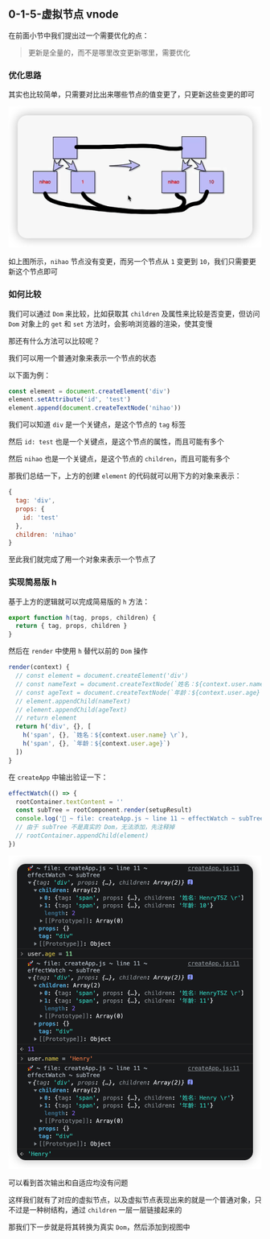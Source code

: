 ## 0-1-5-虚拟节点 vnode

在前面小节中我们提出过一个需要优化的点：

> 更新是全量的，而不是哪里改变更新哪里，需要优化

### 优化思路

其实也比较简单，只需要对比出来哪些节点的值变更了，只更新这些变更的即可

![](001.png)

如上图所示，`nihao` 节点没有变更，而另一个节点从 `1` 变更到 `10`，我们只需要更新这个节点即可

### 如何比较

我们可以通过 `Dom` 来比较，比如获取其 `children` 及属性来比较是否变更，但访问 `Dom` 对象上的 `get` 和 `set` 方法时，会影响浏览器的渲染，使其变慢

那还有什么方法可以比较呢？

我们可以用一个普通对象来表示一个节点的状态

以下面为例：

```js
const element = document.createElement('div')
element.setAttribute('id', 'test')
element.append(document.createTextNode('nihao'))
```

我们可以知道 `div` 是一个关键点，是这个节点的 `tag` 标签

然后 `id: test` 也是一个关键点，是这个节点的属性，而且可能有多个

然后 `nihao` 也是一个关键点，是这个节点的 `children`，而且可能有多个

那我们总结一下，上方的创建 `element` 的代码就可以用下方的对象来表示：

```js
{
  tag: 'div',
  props: {
    id: 'test'
  },
  children: 'nihao'
}
```

至此我们就完成了用一个对象来表示一个节点了

### 实现简易版 h

基于上方的逻辑就可以完成简易版的 `h` 方法：

```js
export function h(tag, props, children) {
  return { tag, props, children }
}
```

然后在 `render` 中使用 `h` 替代以前的 `Dom` 操作

```js
render(context) {
  // const element = document.createElement('div')
  // const nameText = document.createTextNode(`姓名：${context.user.name} \r`)
  // const ageText = document.createTextNode(`年龄：${context.user.age}`)
  // element.appendChild(nameText)
  // element.appendChild(ageText)
  // return element
  return h('div', {}, [
    h('span', {}, `姓名：${context.user.name} \r`),
    h('span', {}, `年龄：${context.user.age}`)
  ])
}
```

在 `createApp` 中输出验证一下：

```js
effectWatch(() => {
  rootContainer.textContent = ''
  const subTree = rootComponent.render(setupResult)
  console.log('🚀 ~ file: createApp.js ~ line 11 ~ effectWatch ~ subTree', subTree)
  // 由于 subTree 不是真实的 Dom，无法添加，先注释掉
  // rootContainer.appendChild(element)
})
```

![](002.png)

可以看到首次输出和自适应均没有问题

这样我们就有了对应的虚拟节点，以及虚拟节点表现出来的就是一个普通对象，只不过是一种树结构，通过 `children` 一层一层链接起来的

那我们下一步就是将其转换为真实 `Dom`，然后添加到视图中
